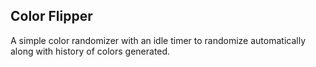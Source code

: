 ## Color Flipper

A simple color randomizer with an idle timer to randomize automatically along with history of colors generated.
